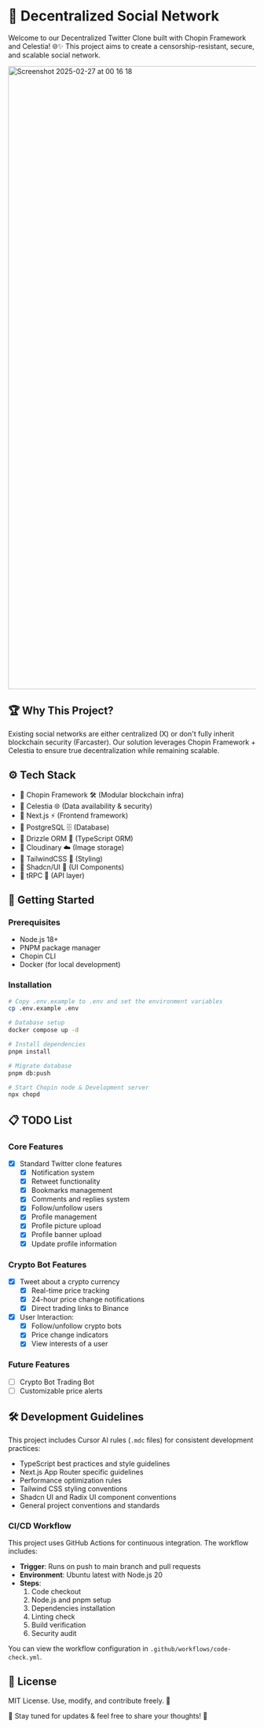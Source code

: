 # 🚀 Decentralized Social Network

Welcome to our Decentralized Twitter Clone built with Chopin Framework and Celestia! 🌐✨ This project aims to create a censorship-resistant, secure, and scalable social network.

<img width="1267" alt="Screenshot 2025-02-27 at 00 16 18" src="https://github.com/user-attachments/assets/3b9c85a1-2a9d-4ac0-81e0-653716bbbee6" />

## 🏆 Why This Project?
Existing social networks are either centralized (X) or don't fully inherit blockchain security (Farcaster). Our solution leverages Chopin Framework + Celestia to ensure true decentralization while remaining scalable.

## ⚙️ Tech Stack
- 🔹 Chopin Framework 🛠️ (Modular blockchain infra)
- 🔹 Celestia 🌐 (Data availability & security)
- 🔹 Next.js ⚡ (Frontend framework)
- 🔹 PostgreSQL 🗄️ (Database)
- 🔹 Drizzle ORM 🎯 (TypeScript ORM)
- 🔹 Cloudinary ☁️ (Image storage) 
- 🔹 TailwindCSS 🎨 (Styling)
- 🔹 Shadcn/UI 🎯 (UI Components)
- 🔹 tRPC 🎯 (API layer)

## 🚀 Getting Started

### Prerequisites
- Node.js 18+
- PNPM package manager
- Chopin CLI
- Docker (for local development)

### Installation
```bash
# Copy .env.example to .env and set the environment variables
cp .env.example .env

# Database setup
docker compose up -d

# Install dependencies
pnpm install

# Migrate database
pnpm db:push

# Start Chopin node & Development server
npx chopd
```

## 📋 TODO List

### Core Features
- [x] Standard Twitter clone features
  - [x] Notification system
  - [x] Retweet functionality
  - [x] Bookmarks management
  - [x] Comments and replies system
  - [x] Follow/unfollow users
  - [x] Profile management
  - [x] Profile picture upload
  - [x] Profile banner upload
  - [x] Update profile information

### Crypto Bot Features
- [x] Tweet about a crypto currency
  - [x] Real-time price tracking
  - [x] 24-hour price change notifications
  - [x] Direct trading links to Binance
- [x] User Interaction:
  - [x] Follow/unfollow crypto bots
  - [x] Price change indicators
  - [x] View interests of a user

### Future Features
- [ ] Crypto Bot Trading Bot
- [ ] Customizable price alerts

## 🛠️ Development Guidelines
This project includes Cursor AI rules (`.mdc` files) for consistent development practices:
- TypeScript best practices and style guidelines
- Next.js App Router specific guidelines
- Performance optimization rules
- Tailwind CSS styling conventions
- Shadcn UI and Radix UI component conventions
- General project conventions and standards

### CI/CD Workflow

This project uses GitHub Actions for continuous integration. The workflow includes:

- **Trigger**: Runs on push to main branch and pull requests
- **Environment**: Ubuntu latest with Node.js 20
- **Steps**:
  1. Code checkout
  2. Node.js and pnpm setup
  3. Dependencies installation
  4. Linting check
  5. Build verification
  6. Security audit

You can view the workflow configuration in `.github/workflows/code-check.yml`.

## 📜 License
MIT License. Use, modify, and contribute freely. 📝

👀 Stay tuned for updates & feel free to share your thoughts! 🚀
